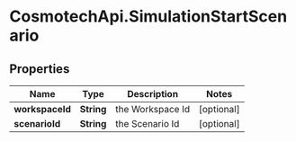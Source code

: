 # CosmotechApi.SimulationStartScenario

## Properties

Name | Type | Description | Notes
------------ | ------------- | ------------- | -------------
**workspaceId** | **String** | the Workspace Id | [optional] 
**scenarioId** | **String** | the Scenario Id | [optional] 


